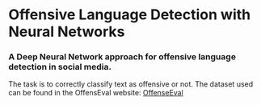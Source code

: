 # Offensive Language Detection with Neural Networks
### A Deep Neural Network approach for offensive language detection in social media.

The task is to correctly classify text as offensive or not.
The dataset used can be found in the OffensEval website:
[OffenseEval](https://sites.google.com/site/offensevalsharedtask/results-and-paper-submission)
